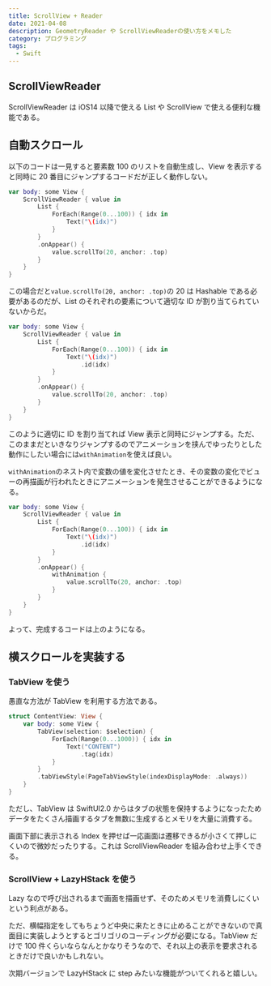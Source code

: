 ```yaml
---
title: ScrollView + Reader
date: 2021-04-08
description: GeometryReader や ScrollViewReaderの使い方をメモした
category: プログラミング
tags:
  - Swift
---
```


## ScrollViewReader

ScrollViewReader は iOS14 以降で使える List や ScrollView で使える便利な機能である。

## 自動スクロール

以下のコードは一見すると要素数 100 のリストを自動生成し、View を表示すると同時に 20 番目にジャンプするコードだが正しく動作しない。

```swift
var body: some View {
    ScrollViewReader { value in
        List {
            ForEach(Range(0...100)) { idx in
                Text("\(idx)")
            }
        }
        .onAppear() {
            value.scrollTo(20, anchor: .top)
        }
    }
}
```

この場合だと`value.scrollTo(20, anchor: .top)`の 20 は Hashable である必要があるのだが、List のそれぞれの要素について適切な ID が割り当てられていないからだ。

```swift
var body: some View {
    ScrollViewReader { value in
        List {
            ForEach(Range(0...100)) { idx in
                Text("\(idx)")
                    .id(idx)
            }
        }
        .onAppear() {
            value.scrollTo(20, anchor: .top)
        }
    }
}
```

このように適切に ID を割り当てれば View 表示と同時にジャンプする。ただ、このままだといきなりジャンプするのでアニメーションを挟んでゆったりとした動作にしたい場合には`withAnimation`を使えば良い。

`withAnimation`のネスト内で変数の値を変化させたとき、その変数の変化でビューの再描画が行われたときにアニメーションを発生させることができるようになる。

```swift
var body: some View {
    ScrollViewReader { value in
        List {
            ForEach(Range(0...100)) { idx in
                Text("\(idx)")
                    .id(idx)
            }
        }
        .onAppear() {
            withAnimation {
                value.scrollTo(20, anchor: .top)
            }
        }
    }
}
```

よって、完成するコードは上のようになる。

## 横スクロールを実装する

### TabView を使う

愚直な方法が TabView を利用する方法である。

```swift
struct ContentView: View {
    var body: some View {
        TabView(selection: $selection) {
            ForEach(Range(0...1000)) { idx in
                Text("CONTENT")
                    .tag(idx)
            }
        }
        .tabViewStyle(PageTabViewStyle(indexDisplayMode: .always))
    }
}
```

ただし、TabView は SwiftUI2.0 からはタブの状態を保持するようになったためデータをたくさん描画するタブを無数に生成するとメモリを大量に消費する。

画面下部に表示される Index を押せば一応画面は遷移できるが小さくて押しにくいので微妙だったりする。これは ScrollViewReader を組み合わせ上手くできる。

### ScrollView + LazyHStack を使う

Lazy なので呼び出されるまで画面を描画せず、そのためメモリを消費しにくいという利点がある。

ただ、横幅指定をしてもちょうど中央に来たときに止めることができないので真面目に実装しようとするとゴリゴリのコーディングが必要になる。TabView だけで 100 件くらいならなんとかなりそうなので、それ以上の表示を要求されるときだけで良いかもしれない。

次期バージョンで LazyHStack に step みたいな機能がついてくれると嬉しい。
